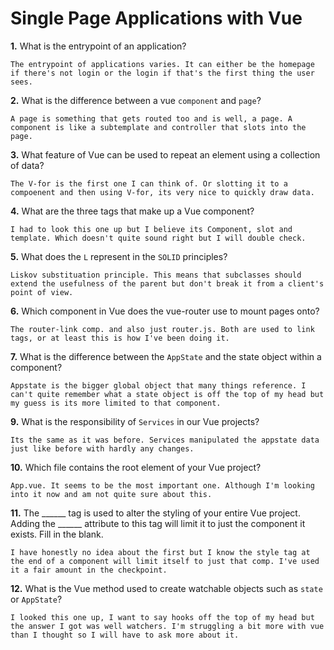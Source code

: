 # Single Page Applications with Vue

**1.** What is the entrypoint of an application?
<!-- enter you answer in the space below -->
```
The entrypoint of applications varies. It can either be the homepage if there's not login or the login if that's the first thing the user sees. 
```
**2.** What is the difference between a vue `component` and `page`?
<!-- enter you answer in the space below -->
```
A page is something that gets routed too and is well, a page. A component is like a subtemplate and controller that slots into the page. 
```
**3.** What feature of Vue can be used to repeat an element using a collection of data?
<!-- enter you answer in the space below -->
```
The V-for is the first one I can think of. Or slotting it to a compoenent and then using V-for, its very nice to quickly draw data.
```
**4.** What are the three tags that make up a Vue component?
<!-- enter you answer in the space below -->
```
I had to look this one up but I believe its Component, slot and template. Which doesn't quite sound right but I will double check. 
```
**5.** What does the `L` represent in the `SOLID` principles?
<!-- enter you answer in the space below -->
```
Liskov substituation principle. This means that subclasses should extend the usefulness of the parent but don't break it from a client's point of view. 
```
**6.** Which component in Vue does the vue-router use to mount pages onto?
<!-- enter you answer in the space below -->
```
The router-link comp. and also just router.js. Both are used to link tags, or at least this is how I've been doing it.
```
**7.** What is the difference between the `AppState` and the state object within a component?
<!-- enter you answer in the space below -->
```
Appstate is the bigger global object that many things reference. I can't quite remember what a state object is off the top of my head but my guess is its more limited to that component.
```
**9.** What is the responsibility of `Services` in our Vue projects?
<!-- enter you answer in the space below -->
```
Its the same as it was before. Services manipulated the appstate data just like before with hardly any changes.
```
**10.** Which file contains the root element of your Vue project?
<!-- enter you answer in the space below -->
```
App.vue. It seems to be the most important one. Although I'm looking into it now and am not quite sure about this.
```
**11.** The ______ tag is used to alter the styling of your entire Vue project.  Adding the ______ attribute to this tag will limit it to just the component it exists.  Fill in the blank.
<!-- enter you answer in the space below -->
```
I have honestly no idea about the first but I know the style tag at the end of a component will limit itself to just that comp. I've used it a fair amount in the checkpoint. 
```
**12.** What is the Vue method used to create watchable objects such as `state` or `AppState`?
<!-- enter you answer in the space below -->
```
I looked this one up, I want to say hooks off the top of my head but the answer I got was well watchers. I'm struggling a bit more with vue than I thought so I will have to ask more about it.
```